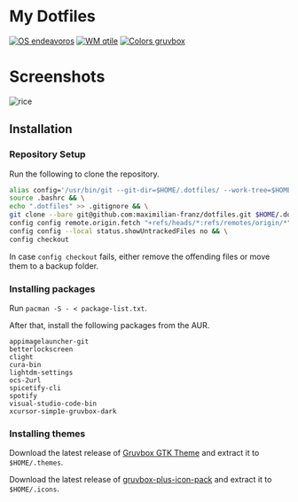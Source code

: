 # My Dotfiles

[![OS endeavoros](https://img.shields.io/badge/OS-endeavoros-B16286)](https://endeavouros.com/) [![WM qtile](https://img.shields.io/badge/WM-qtile-458588)](http://www.qtile.org/) [![Colors gruvbox](https://img.shields.io/badge/Colors-gruvbox-98971A)](https://github.com/morhetz/gruvbox)

# Screenshots

![rice](https://user-images.githubusercontent.com/80772628/235314311-668f7d1c-e526-4400-a86f-8db7fe8ed5e0.png)

## Installation

### Repository Setup

Run the following to clone the repository.

```bash
alias config='/usr/bin/git --git-dir=$HOME/.dotfiles/ --work-tree=$HOME' >> $HOME/.bashrc && \
source .bashrc && \
echo ".dotfiles" >> .gitignore && \
git clone --bare git@github.com:maximilian-franz/dotfiles.git $HOME/.dotfiles && \
config config remote.origin.fetch "+refs/heads/*:refs/remotes/origin/*" && \
config config --local status.showUntrackedFiles no && \
config checkout
```

In case `config checkout` fails, either remove the offending files or move them to a backup folder.

### Installing packages

Run `pacman -S - < package-list.txt`.

After that, install the following packages from the AUR.

```
appimagelauncher-git
betterlockscreen
clight
cura-bin
lightdm-settings
ocs-2url
spicetify-cli
spotify
visual-studio-code-bin
xcursor-simp1e-gruvbox-dark
```

### Installing themes

Download the latest release of [Gruvbox GTK Theme](https://www.pling.com/p/1681313/) and extract it to `$HOME/.themes`.

Download the latest release of [gruvbox-plus-icon-pack](https://github.com/SylEleuth/gruvbox-plus-icon-pack) and extract it to `$HOME/.icons`.

